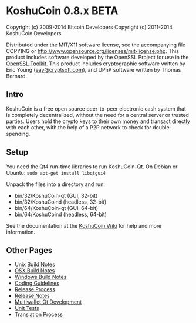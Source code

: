 KoshuCoin 0.8.x BETA
====================

Copyright (c) 2009-2014 Bitcoin Developers
Copyright (c) 2011-2014 KoshuCoin Developers

Distributed under the MIT/X11 software license, see the accompanying
file COPYING or http://www.opensource.org/licenses/mit-license.php.
This product includes software developed by the OpenSSL Project for use in the [OpenSSL Toolkit](http://www.openssl.org/). This product includes
cryptographic software written by Eric Young ([eay@cryptsoft.com](mailto:eay@cryptsoft.com)), and UPnP software written by Thomas Bernard.


Intro
---------------------
KoshuCoin is a free open source peer-to-peer electronic cash system that is
completely decentralized, without the need for a central server or trusted
parties.  Users hold the crypto keys to their own money and transact directly
with each other, with the help of a P2P network to check for double-spending.


Setup
---------------------
You need the Qt4 run-time libraries to run KoshuCoin-Qt. On Debian or Ubuntu:
	`sudo apt-get install libqtgui4`

Unpack the files into a directory and run:

- bin/32/KoshuCoin-qt (GUI, 32-bit)
- bin/32/KoshuCoind (headless, 32-bit)
- bin/64/KoshuCoin-qt (GUI, 64-bit)
- bin/64/KoshuCoind (headless, 64-bit)

See the documentation at the [KoshuCoin Wiki](http://KoshuCoin.info)
for help and more information.


Other Pages
---------------------
- [Unix Build Notes](build-unix.md)
- [OSX Build Notes](build-osx.md)
- [Windows Build Notes](build-msw.md)
- [Coding Guidelines](coding.md)
- [Release Process](release-process.md)
- [Release Notes](release-notes.md)
- [Multiwallet Qt Development](multiwallet-qt.md)
- [Unit Tests](unit-tests.md)
- [Translation Process](translation_process.md)
